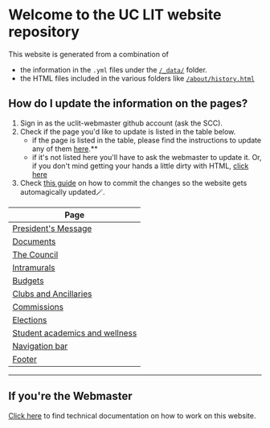 # Welcome to the UC LIT website repository

This website is generated from a combination of 
- the information in the `.yml` files under the [`/_data/`](_data/) folder.
- the HTML files included in the various folders like [`/about/history.html`](about/history.html)

## How do I update the information on the pages?
1. Sign in as the uclit-webmaster github account (ask the SCC).
2. Check if the page you'd like to update is listed in the table below.
    * if the page is listed in the table, please find the instructions to update any of them [here](Docs/not_webmaster.md).**
    * if it's not listed here you'll have to ask the webmaster to update it. Or, if you don't mind getting your hands a little dirty with HTML, [click here](Docs/webmaster.md) 
3. Check [this guide]() on how to commit the changes so the website gets automagically updated🪄.

|Page|
| -- |
|[President's Message](Docs/not_webmaster.md#President's-message)|
|[Documents](Docs/not_webmaster.md#Documents)|
|[The Council](Docs/not_webmaster.md#Council)|
|[Intramurals](Docs/not_webmaster.md#Intramurals)|
|[Budgets](Docs/not_webmaster.md#Budgets)|
|[Clubs and Ancillaries](Docs/not_webmaster.md#Clubs-and-Ancillaries)|
|[Commissions](Docs/not_webmaster.md#Commissions)|
|[Elections](Docs/not_webmaster.md#Elections)|
|[Student academics and wellness](Docs/not_webmaster.md#student-academics-and-wellness)|
|[Navigation bar](Docs/not_webmaster.md#Navigation-bar)|
|[Footer](Docs/not_webmaster.md#Footer)|

----

## If you're the Webmaster
[Click here](Docs/webmaster.md) to find technical documentation on how to work on this website.
